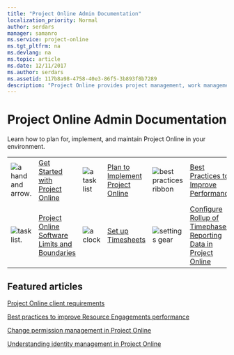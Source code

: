 ```yaml
---
title: "Project Online Admin Documentation"
localization_priority: Normal
author: serdars
manager: samanro
ms.service: project-online
ms.tgt_pltfrm: na
ms.devlang: na
ms.topic: article
ms.date: 12/11/2017
ms.author: serdars
ms.assetid: 117b8a98-4758-40e3-86f5-3b893f8b7289
description: "Project Online provides project management, work management, and portfolio management capabilities for the enterprise in an environment hosted through Office 365. With it, organizations can effectively initiate, select, plan, and deliver projects while tracking time and budget, while also providing extensive reporting capabilities. Learn how to plan for, implement, and manage Project Online with this content set."
---
```


# Project Online Admin Documentation

Learn how to plan for, implement, and maintain Project Online in your environment.

|               |               |               |               |               |               |
| ------------- | ------------- | ------------- | ------------- | ------------- | ------------- |
| ![a hand and arrow.](/office/media/icons/get-started-planner.png)  | [Get Started with Project Online](get-started-with-project-online.md) | ![a task list](/office/media/icons/tasks-planner.png)  | [Plan to Implement Project Online](supporting-your-project-online-adoption-with-a-project-management-office-pmo.md) | ![best practices ribbon](/office/media/icons/best-practices-planner.png)  | [Best Practices to Improve Performance](tune-project-online-performance.md) |
| ![task list.](/office/media/icons/task-list-planning-project.png)  | [Project Online Software Limits and Boundaries](project-online-software-boundaries-and-limits.md) | ![a clock](/office/media/icons/clock-planner.png)  | [Set up Timesheets](set-up-timesheets.md) | ![settings gear](/office/media/icons/settings.png)  | [Configure Rollup of Timephased Reporting Data in Project Online](configure-rollup-of-timephased-reporting-data-in-project-online.md) |


## Featured articles

[Project Online client requirements](project-online-client-requirements.md)

[Best practices to improve Resource Engagements performance](best-practices-to-improve-resource-engagements-performance.md)

[Change permission management in Project Online](change-permission-management-in-project-online.md)

[Understanding identity management in Project Online](understanding-identity-management-in-project-online.md)